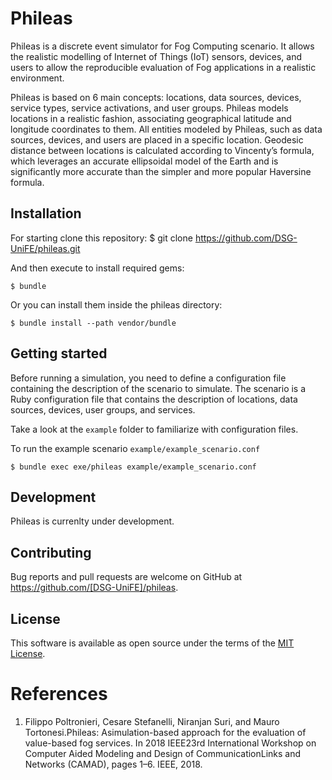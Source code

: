 # Phileas

Phileas is a discrete event simulator for Fog Computing scenario. It allows the realistic modelling of Internet of Things (IoT) sensors, devices, and users to allow the reproducible evaluation of Fog applications in a realistic environment.

Phileas is based on 6 main concepts: locations, data sources, devices, service types, service activations, and user groups. Phileas models locations in a realistic fashion, associating geographical latitude and longitude coordinates to them. All entities modeled by Phileas, such as data sources, devices, and users are placed in a specific location. Geodesic distance between locations is calculated according to Vincenty’s formula, which leverages an accurate ellipsoidal model of the Earth and is significantly more accurate than the simpler and more popular Haversine formula.

## Installation

For starting clone this repository:
    $ git clone https://github.com/DSG-UniFE/phileas.git

And then execute to install required gems:

    $ bundle

Or you can install them inside the phileas directory:

    $ bundle install --path vendor/bundle

## Getting started

Before running a simulation, you need to define a configuration file containing the description of the scenario to simulate. The scenario is a Ruby configuration file that contains the description of locations, data sources, devices, user groups, and services.

Take a look at the `example` folder to familiarize with configuration files.

To run the example scenario `example/example_scenario.conf`

    $ bundle exec exe/phileas example/example_scenario.conf

## Development

Phileas is currenlty under development.

## Contributing

Bug reports and pull requests are welcome on GitHub at https://github.com/[DSG-UniFE]/phileas.

## License

This software is available as open source under the terms of the [MIT License](https://opensource.org/licenses/MIT).

# References

1. Filippo  Poltronieri,  Cesare  Stefanelli,  Niranjan  Suri,  and  Mauro  Tortonesi.Phileas:  Asimulation-based approach for the evaluation of value-based fog services.  In 2018 IEEE23rd International Workshop on Computer Aided Modeling and Design of CommunicationLinks and Networks (CAMAD), pages 1–6. IEEE, 2018.
